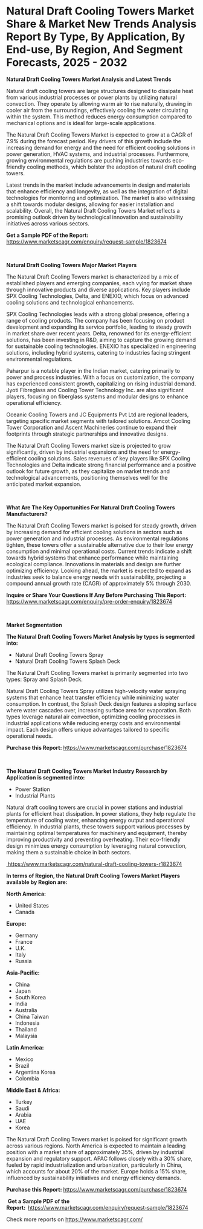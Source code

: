 <p><h1>Natural Draft Cooling Towers Market Share & Market New Trends Analysis Report By Type, By Application, By End-use, By Region, And Segment Forecasts, 2025 - 2032</h1></p><p><strong>Natural Draft Cooling Towers Market Analysis and Latest Trends</strong></p>
<p><p>Natural draft cooling towers are large structures designed to dissipate heat from various industrial processes or power plants by utilizing natural convection. They operate by allowing warm air to rise naturally, drawing in cooler air from the surroundings, effectively cooling the water circulating within the system. This method reduces energy consumption compared to mechanical options and is ideal for large-scale applications.</p><p>The Natural Draft Cooling Towers Market is expected to grow at a CAGR of 7.9% during the forecast period. Key drivers of this growth include the increasing demand for energy and the need for efficient cooling solutions in power generation, HVAC systems, and industrial processes. Furthermore, growing environmental regulations are pushing industries towards eco-friendly cooling methods, which bolster the adoption of natural draft cooling towers.</p><p>Latest trends in the market include advancements in design and materials that enhance efficiency and longevity, as well as the integration of digital technologies for monitoring and optimization. The market is also witnessing a shift towards modular designs, allowing for easier installation and scalability. Overall, the Natural Draft Cooling Towers Market reflects a promising outlook driven by technological innovation and sustainability initiatives across various sectors.</p></p>
<p><strong>Get a Sample PDF of the Report:&nbsp;</strong> <a href="https://www.marketscagr.com/enquiry/request-sample/1823674?utm_campaign=3277&utm_medium=2&utm_source=Github&utm_content=ia&utm_term=08042025&utm_id=natural-draft-cooling-towers">https://www.marketscagr.com/enquiry/request-sample/1823674</a></p>
<p>&nbsp;</p>
<p><strong>Natural Draft Cooling Towers Major Market Players</strong></p>
<p><p>The Natural Draft Cooling Towers market is characterized by a mix of established players and emerging companies, each vying for market share through innovative products and diverse applications. Key players include SPX Cooling Technologies, Delta, and ENEXIO, which focus on advanced cooling solutions and technological enhancements. </p><p>SPX Cooling Technologies leads with a strong global presence, offering a range of cooling products. The company has been focusing on product development and expanding its service portfolio, leading to steady growth in market share over recent years. Delta, renowned for its energy-efficient solutions, has been investing in R&D, aiming to capture the growing demand for sustainable cooling technologies. ENEXIO has specialized in engineering solutions, including hybrid systems, catering to industries facing stringent environmental regulations.</p><p>Paharpur is a notable player in the Indian market, catering primarily to power and process industries. With a focus on customization, the company has experienced consistent growth, capitalizing on rising industrial demand. Jyoti Fibreglass and Cooling Tower Technology Inc. are also significant players, focusing on fiberglass systems and modular designs to enhance operational efficiency.</p><p>Oceanic Cooling Towers and JC Equipments Pvt Ltd are regional leaders, targeting specific market segments with tailored solutions. Amcot Cooling Tower Corporation and Ascent Machineries continue to expand their footprints through strategic partnerships and innovative designs.</p><p>The Natural Draft Cooling Towers market size is projected to grow significantly, driven by industrial expansions and the need for energy-efficient cooling solutions. Sales revenues of key players like SPX Cooling Technologies and Delta indicate strong financial performance and a positive outlook for future growth, as they capitalize on market trends and technological advancements, positioning themselves well for the anticipated market expansion.</p></p>
<p>&nbsp;</p>
<p><strong>What Are The Key Opportunities For Natural Draft Cooling Towers Manufacturers?</strong></p>
<p><p>The Natural Draft Cooling Towers market is poised for steady growth, driven by increasing demand for efficient cooling solutions in sectors such as power generation and industrial processes. As environmental regulations tighten, these towers offer a sustainable alternative due to their low energy consumption and minimal operational costs. Current trends indicate a shift towards hybrid systems that enhance performance while maintaining ecological compliance. Innovations in materials and design are further optimizing efficiency. Looking ahead, the market is expected to expand as industries seek to balance energy needs with sustainability, projecting a compound annual growth rate (CAGR) of approximately 5% through 2030.</p></p>
<p><strong>Inquire or Share Your Questions If Any Before Purchasing This Report:</strong> <a href="https://www.marketscagr.com/enquiry/pre-order-enquiry/1823674?utm_campaign=3277&utm_medium=2&utm_source=Github&utm_content=ia&utm_term=08042025&utm_id=natural-draft-cooling-towers">https://www.marketscagr.com/enquiry/pre-order-enquiry/1823674</a></p>
<p>&nbsp;</p>
<p><strong>Market Segmentation</strong></p>
<p><strong>The Natural Draft Cooling Towers Market Analysis by types is segmented into:</strong></p>
<p><ul><li>Natural Draft Cooling Towers Spray</li><li>Natural Draft Cooling Towers Splash Deck</li></ul></p>
<p><p>The Natural Draft Cooling Towers market is primarily segmented into two types: Spray and Splash Deck. </p><p>Natural Draft Cooling Towers Spray utilizes high-velocity water spraying systems that enhance heat transfer efficiency while minimizing water consumption. In contrast, the Splash Deck design features a sloping surface where water cascades over, increasing surface area for evaporation. Both types leverage natural air convection, optimizing cooling processes in industrial applications while reducing energy costs and environmental impact. Each design offers unique advantages tailored to specific operational needs.</p></p>
<p><strong>Purchase this Report:&nbsp;</strong><a href="https://www.marketscagr.com/purchase/1823674?utm_campaign=3277&utm_medium=2&utm_source=Github&utm_content=ia&utm_term=08042025&utm_id=natural-draft-cooling-towers">https://www.marketscagr.com/purchase/1823674</a></p>
<p>&nbsp;</p>
<p><strong>The Natural Draft Cooling Towers Market Industry Research by Application is segmented into:</strong></p>
<p><ul><li>Power Station</li><li>Industrial Plants</li></ul></p>
<p><p>Natural draft cooling towers are crucial in power stations and industrial plants for efficient heat dissipation. In power stations, they help regulate the temperature of cooling water, enhancing energy output and operational efficiency. In industrial plants, these towers support various processes by maintaining optimal temperatures for machinery and equipment, thereby improving productivity and preventing overheating. Their eco-friendly design minimizes energy consumption by leveraging natural convection, making them a sustainable choice in both sectors.</p></p>
<p><a href="https://www.marketscagr.com/natural-draft-cooling-towers-r1823674?utm_campaign=3277&utm_medium=2&utm_source=Github&utm_content=ia&utm_term=08042025&utm_id=natural-draft-cooling-towers">&nbsp;https://www.marketscagr.com/natural-draft-cooling-towers-r1823674</a></p>
<p><strong>In terms of Region, the Natural Draft Cooling Towers Market Players available by Region are:</strong></p>
<p>
    <p> <strong> North America: </strong>
        <ul>
            <li>United States</li>
            <li>Canada</li>
        </ul>
        </p> 
    <p> <strong> Europe: </strong>
        <ul>
            <li>Germany</li>
            <li>France</li>
            <li>U.K.</li>
            <li>Italy</li>
            <li>Russia</li>
        </ul>
        </p> 
    <p> <strong> Asia-Pacific: </strong>
        <ul>
            <li>China</li>
            <li>Japan</li>
            <li>South Korea</li>
            <li>India</li>
            <li>Australia</li>
            <li>China Taiwan</li>
            <li>Indonesia</li>
            <li>Thailand</li>
            <li>Malaysia</li>
        </ul>
        </p> 
    <p> <strong> Latin America: </strong>
        <ul>
            <li>Mexico</li>
            <li>Brazil</li>
            <li>Argentina Korea</li>
            <li>Colombia</li>
        </ul>
        </p> 
    <p> <strong> Middle East & Africa: </strong>
        <ul>
            <li>Turkey</li>
            <li>Saudi</li>
            <li>Arabia</li>
            <li>UAE</li>
            <li>Korea</li>
        </ul>
    </p>
    </p>
<p><p>The Natural Draft Cooling Towers market is poised for significant growth across various regions. North America is expected to maintain a leading position with a market share of approximately 35%, driven by industrial expansion and regulatory support. APAC follows closely with a 30% share, fueled by rapid industrialization and urbanization, particularly in China, which accounts for about 20% of the market. Europe holds a 15% share, influenced by sustainability initiatives and energy efficiency demands.</p></p>
<p><strong>Purchase this Report: </strong><a href="https://www.marketscagr.com/purchase/1823674?utm_campaign=3277&utm_medium=2&utm_source=Github&utm_content=ia&utm_term=08042025&utm_id=natural-draft-cooling-towers">https://www.marketscagr.com/purchase/1823674</a></p>
<p>&nbsp;<strong>Get a Sample PDF of the Report:&nbsp;&nbsp;</strong><a href="https://www.marketscagr.com/enquiry/request-sample/1823674?utm_campaign=3277&utm_medium=2&utm_source=Github&utm_content=ia&utm_term=08042025&utm_id=natural-draft-cooling-towers">https://www.marketscagr.com/enquiry/request-sample/1823674</a></p>
<p><strong></strong></p>
<p>Check more reports on <a href="https://www.marketscagr.com/?utm_campaign=3277&utm_medium=2&utm_source=Github&utm_content=ia&utm_term=08042025&utm_id=natural-draft-cooling-towers">https://www.marketscagr.com/</a></p>